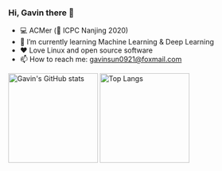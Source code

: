 ### Hi, Gavin there 👋

<!--
**GavinSun0921/GavinSun0921** is a ✨ _special_ ✨ repository because its `README.md` (this file) appears on your GitHub profile.

Here are some ideas to get you started:

- 🔭 I’m currently working on ...
- 🌱 I’m currently learning ...
- 👯 I’m looking to collaborate on ...
- 🤔 I’m looking for help with ...
- 💬 Ask me about ...
- 📫 How to reach me: ...
- 😄 Pronouns: ...
- ⚡ Fun fact: ...
-->

- 💻 ACMer (🥈 ICPC Nanjing 2020)
- 🌱 I’m currently learning Machine Learning & Deep Learning
- ❤️ Love Linux and open source software
- 📫 How to reach me: <gavinsun0921@foxmail.com>

<img src="https://github-readme-stats-one-bice.vercel.app/api?username=GavinSun0921&show_icons=true&include_all_commits=true&role=OWNER,ORGANIZATION_MEMBER" alt="Gavin's GitHub stats" height="180px" /> <img src="https://github-readme-stats-one-bice.vercel.app/api/top-langs/?username=GavinSun0921&layout=compact&langs_count=8&include_all_commits=true&role=OWNER,ORGANIZATION_MEMBER" alt="Top Langs" height="180px" />
